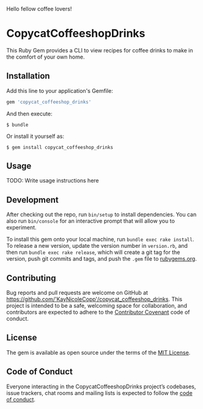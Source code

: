Hello fellow coffee lovers!

# CopycatCoffeeshopDrinks

This Ruby Gem provides a CLI to view recipes for coffee drinks to make in the comfort of your own home.

## Installation

Add this line to your application's Gemfile:

```ruby
gem 'copycat_coffeeshop_drinks'
```

And then execute:

    $ bundle

Or install it yourself as:

    $ gem install copycat_coffeeshop_drinks

## Usage

TODO: Write usage instructions here

## Development

After checking out the repo, run `bin/setup` to install dependencies. You can also run `bin/console` for an interactive prompt that will allow you to experiment.

To install this gem onto your local machine, run `bundle exec rake install`. To release a new version, update the version number in `version.rb`, and then run `bundle exec rake release`, which will create a git tag for the version, push git commits and tags, and push the `.gem` file to [rubygems.org](https://rubygems.org).

## Contributing

Bug reports and pull requests are welcome on GitHub at https://github.com/'KayNicoleCopp'/copycat_coffeeshop_drinks. This project is intended to be a safe, welcoming space for collaboration, and contributors are expected to adhere to the [Contributor Covenant](http://contributor-covenant.org) code of conduct.

## License

The gem is available as open source under the terms of the [MIT License](https://opensource.org/licenses/MIT).

## Code of Conduct

Everyone interacting in the CopycatCoffeeshopDrinks project’s codebases, issue trackers, chat rooms and mailing lists is expected to follow the [code of conduct](https://github.com/'KayNicoleCopp'/copycat_coffeeshop_drinks/blob/master/CODE_OF_CONDUCT.md).
